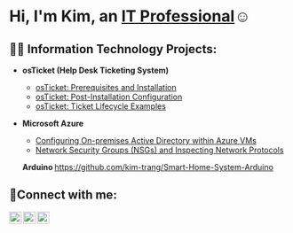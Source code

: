 <h1>Hi, I'm Kim, an <a href="https://www.linkedin.com/in/kim-trang-87abb8238/">IT Professional</a>☺</h1>

<h2>👨‍💻 Information Technology Projects:</h2>

- <b>osTicket (Help Desk Ticketing System)</b>
  - [osTicket: Prerequisites and Installation](https://github.com/kim-trang/osticket-prereqs)
  - [osTicket: Post-Installation Configuration](https://github.com/kim-trang/post-install-config)
  - [osTicket: Ticket Lifecycle Examples](https://github.com/kim-trang/ticket-lifecycle)
- <b>Microsoft Azure</b>
  - [Configuring On-premises Active Directory within Azure VMs](https://github.com/kim-trang/configure-ad)
  - [Network Security Groups (NSGs) and Inspecting Network Protocols](https://github.com/kim-trang/azure-network-protocols)
 
  <b> Arduino </b>
  https://github.com/kim-trang/Smart-Home-System-Arduino

<h2>🤳Connect with me:</h2>

[<img align="left" alt="Josh | Twitter" width="22px" src="https://cdn.jsdelivr.net/npm/simple-icons@v3/icons/twitter.svg" />][twitter]
[<img align="left" alt="Josh | LinkedIn" width="22px" src="https://cdn.jsdelivr.net/npm/simple-icons@v3/icons/linkedin.svg" />][linkedin]
[<img align="left" alt="Josh | Instagram" width="22px" src="https://cdn.jsdelivr.net/npm/simple-icons@v3/icons/instagram.svg" />][instagram]

[twitter]: https://twitter.com/Josh
[instagram]: https://www.instagram.com/Josh
[linkedin]: https://www.linkedin.com/in/kim-trang-87abb8238/
